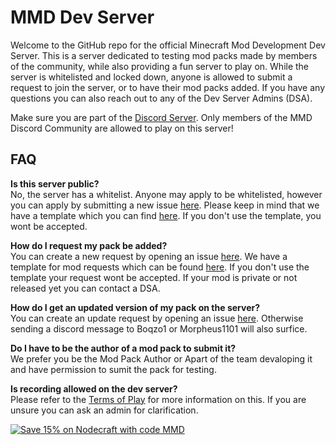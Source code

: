 # MMD Dev Server
Welcome to the GitHub repo for the official Minecraft Mod Development Dev Server. This is a server dedicated to testing mod packs made by members of the community, while also providing a fun server to play on. While the server is whitelisted and locked down, anyone is allowed to submit a request to join the server, or to have their mod packs added. If you have any questions you can also reach out to any of the Dev Server Admins (DSA). 

Make sure you are part of the [Discord Server](http://discord.mcmoddev.com/). Only members of the MMD Discord Community are allowed to play on this server!

## FAQ
**Is this server public?**    
No, the server has a whitelist. Anyone may apply to be whitelisted, however you can apply by submitting a new issue [here](https://github.com/MinecraftModDevelopment/MMD-Dev-Server/issues). Please keep in mind that we have a template which you can find [here](https://github.com/MinecraftModDevelopment/MMD-Dev-Server/blob/master/WHITELIST.md). If you don't use the template, you wont be accepted. 

**How do I request my pack be added?**    
You can create a new request by opening an issue [here](https://github.com/MinecraftModDevelopment/MMD-Dev-Server/issues). We have a template for mod requests which can be found [here](https://github.com/MinecraftModDevelopment/MMD-Dev-Server/blob/master/MOD_REQUEST.md). If you don't use the template your request wont be accepted. If your mod is private or not released yet you can contact a DSA. 

**How do I get an updated version of my pack on the server?**    
You can create an update request by opening an issue [here](https://github.com/MinecraftModDevelopment/MMD-Dev-Server/issues). Otherwise sending a discord message to Boqzo1 or Morpheus1101 will also surfice.

**Do I have to be the author of a mod pack to submit it?**     
We prefer you be the Mod Pack Author or Apart of the team devaloping it and have permission to sumit the pack for testing.

**Is recording allowed on the dev server?**    
Please refer to the [Terms of Play](https://github.com/MinecraftModDevelopment/MMD-Dev-Server/blob/master/TERMS.md) for more information on this. If you are unsure you can ask an admin for clarification.

[![Save 15% on Nodecraft with code MMD](http://mcmoddev.com/img/nodecraft.jpg)](https://nodecraft.com/?utm_source=MMD&utm_medium=mcmoddev.com)
